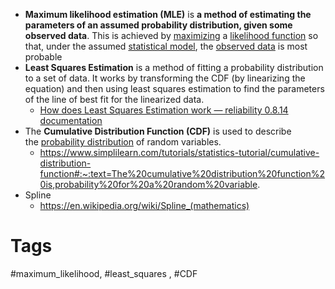 
- **Maximum likelihood estimation (MLE)** is **a method of estimating the parameters of an assumed probability distribution, given some observed data**. This is achieved by [maximizing](https://en.wikipedia.org/wiki/Mathematical_optimization "Mathematical optimization") a [likelihood function](https://en.wikipedia.org/wiki/Likelihood_function "Likelihood function") so that, under the assumed [statistical model](https://en.wikipedia.org/wiki/Statistical_model "Statistical model"), the [observed data](https://en.wikipedia.org/wiki/Realization_(probability) "Realization (probability)") is most probable
- **Least Squares Estimation**  is a method of fitting a probability distribution to a set of data. It works by transforming the CDF (by linearizing the equation) and then using least squares estimation to find the parameters of the line of best fit for the linearized data.
	- [How does Least Squares Estimation work — reliability 0.8.14 documentation](https://reliability.readthedocs.io/en/stable/How%20does%20Least%20Squares%20Estimation%20work.html)
- The **Cumulative Distribution Function (CDF)** is used to describe the [probability distribution](https://www.simplilearn.com/tutorials/statistics-tutorial/probability-density-function "probability distribution") of random variables. 
	- https://www.simplilearn.com/tutorials/statistics-tutorial/cumulative-distribution-function#:~:text=The%20cumulative%20distribution%20function%20is,probability%20for%20a%20random%20variable.
- Spline
	- https://en.wikipedia.org/wiki/Spline_(mathematics)
	
# Tags
#maximum_likelihood, #least_squares , #CDF